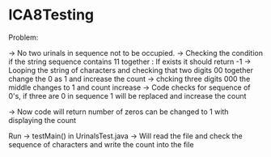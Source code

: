 # ICA8Testing

Problem:

-> No two urinals in sequence not to be occupied.
-> Checking the condition if the string sequence contains 11 together : If exists it should return -1
-> Looping the string of characters and checking that two digits 00 together change the 0 as 1 and increase the count
-> chcking three digits 000 the middle changes to 1 and count increase
-> Code checks for sequence of 0's, if three are 0 in sequence 1 will be replaced and increase the count

-> Now code will return number of zeros can be changed to 1 with displaying the count

Run 
-> testMain() in UrinalsTest.java
-> Will read the file and check the sequence of characters and write the count into the file
